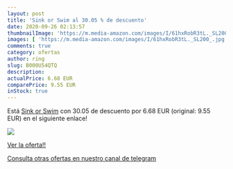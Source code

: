 ```yaml
---
layout: post
title: 'Sink or Swim al 30.05 % de descuento'
date: 2020-09-26 02:13:57
thumbnailImage: 'https://m.media-amazon.com/images/I/61hxRobR3tL._SL200_.jpg'
images: [ 'https://m.media-amazon.com/images/I/61hxRobR3tL._SL200_.jpg' ]
comments: true
category: ofertas
author: ring
slug: B000U54QTQ
description:
actualPrice: 6.68 EUR
comparePrice: 9.55 EUR
inStock: true
---
```


Está [Sink or Swim](https://www.amazon.com/dp/B000U54QTQ/?tag=redken08-20) con 30.05 de descuento por 6.68 EUR (original: 9.55 EUR) en el siguiente enlace!

[![](https://m.media-amazon.com/images/I/61hxRobR3tL._SL200_.jpg)](https://www.amazon.com/dp/B000U54QTQ/?tag=redken08-20)

[Ver la oferta!!](https://www.amazon.com/dp/B000U54QTQ/?tag=redken08-20)

[Consulta otras ofertas en nuestro canal de telegram](https://t.me/s/ofertas25)
